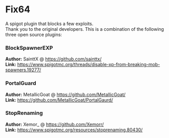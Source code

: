 # Fix64  
A spigot plugin that blocks a few exploits.  
Thank you to the original developers. This is a combination of the following three open source plugins:
  
### BlockSpawnerEXP  
**Author:** SainttX @ https://github.com/sainttx/  
**Link:** https://www.spigotmc.org/threads/disable-xp-from-breaking-mob-spawners.19277/
  
### PortalGuard  
**Author:** MetallicGoat @ https://github.com/MetallicGoat/  
**Link:** https://github.com/MetallicGoat/PortalGaurd/
  
### StopRenaming  
**Author:** Xemor_ @ https://github.com/Xemorr/  
**Link:** https://www.spigotmc.org/resources/stoprenaming.80430/
